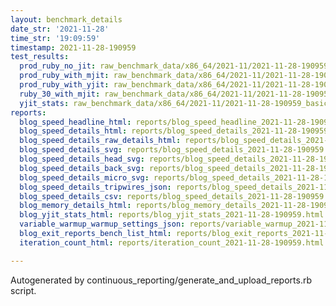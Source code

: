 ```yaml
---
layout: benchmark_details
date_str: '2021-11-28'
time_str: '19:09:59'
timestamp: 2021-11-28-190959
test_results:
  prod_ruby_no_jit: raw_benchmark_data/x86_64/2021-11/2021-11-28-190959_basic_benchmark_prod_ruby_no_jit.json
  prod_ruby_with_mjit: raw_benchmark_data/x86_64/2021-11/2021-11-28-190959_basic_benchmark_prod_ruby_with_mjit.json
  prod_ruby_with_yjit: raw_benchmark_data/x86_64/2021-11/2021-11-28-190959_basic_benchmark_prod_ruby_with_yjit.json
  ruby_30_with_mjit: raw_benchmark_data/x86_64/2021-11/2021-11-28-190959_basic_benchmark_ruby_30_with_mjit.json
  yjit_stats: raw_benchmark_data/x86_64/2021-11/2021-11-28-190959_basic_benchmark_yjit_stats.json
reports:
  blog_speed_headline_html: reports/blog_speed_headline_2021-11-28-190959.html
  blog_speed_details_html: reports/blog_speed_details_2021-11-28-190959.html
  blog_speed_details_raw_details_html: reports/blog_speed_details_2021-11-28-190959.raw_details.html
  blog_speed_details_svg: reports/blog_speed_details_2021-11-28-190959.svg
  blog_speed_details_head_svg: reports/blog_speed_details_2021-11-28-190959.head.svg
  blog_speed_details_back_svg: reports/blog_speed_details_2021-11-28-190959.back.svg
  blog_speed_details_micro_svg: reports/blog_speed_details_2021-11-28-190959.micro.svg
  blog_speed_details_tripwires_json: reports/blog_speed_details_2021-11-28-190959.tripwires.json
  blog_speed_details_csv: reports/blog_speed_details_2021-11-28-190959.csv
  blog_memory_details_html: reports/blog_memory_details_2021-11-28-190959.html
  blog_yjit_stats_html: reports/blog_yjit_stats_2021-11-28-190959.html
  variable_warmup_warmup_settings_json: reports/variable_warmup_2021-11-28-190959.warmup_settings.json
  blog_exit_reports_bench_list_html: reports/blog_exit_reports_2021-11-28-190959.bench_list.html
  iteration_count_html: reports/iteration_count_2021-11-28-190959.html

---
```

Autogenerated by continuous_reporting/generate_and_upload_reports.rb script.
